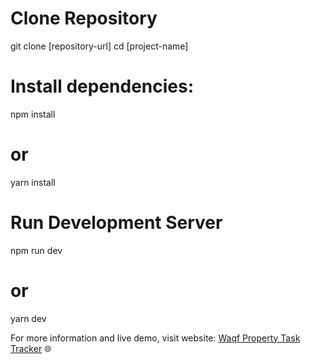 # Clone Repository
  git clone [repository-url]
  cd [project-name]

# Install dependencies:
  npm install
# or
  yarn install

# Run Development Server
  npm run dev
# or
yarn dev

For more information and live demo, visit website: [Waqf Property Task Tracker](https://mobiousengine.netlify.app/) 🌐

